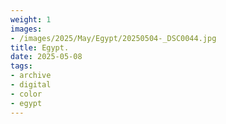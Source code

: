 ```yaml
---
weight: 1
images:
- /images/2025/May/Egypt/20250504-_DSC0044.jpg
title: Egypt.
date: 2025-05-08
tags:
- archive
- digital
- color
- egypt
---
```


